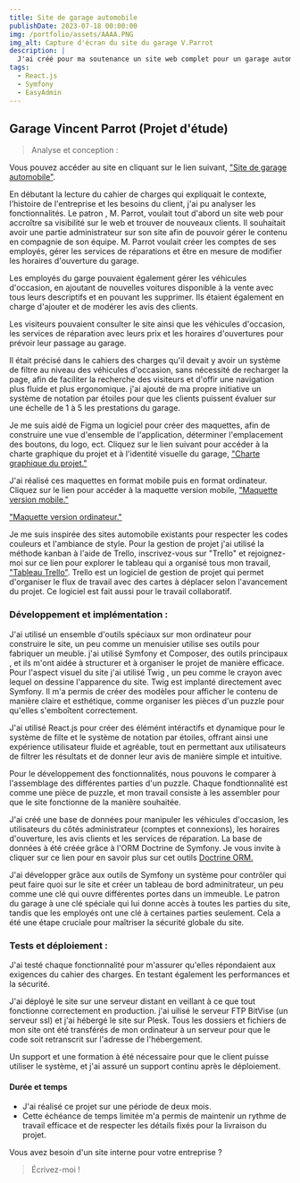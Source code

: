 ```yaml
---
title: Site de garage automobile
publishDate: 2023-07-18 00:00:00
img: /portfolio/assets/AAAA.PNG
img_alt: Capture d'écran du site du garage V.Parrot
description: |
  J'ai créé pour ma soutenance un site web complet pour un garage automobile, offrant à la fois une vitrine en ligne pour les services de réparations, ainsi qu'un espace administrable pour la gestion interne de l'entreprise.
tags:
  - React.js
  - Symfony
  - EasyAdmin
---
```


## Garage Vincent Parrot (Projet d'étude)

> Analyse et conception :

Vous pouvez accéder au site en cliquant sur le lien suivant, <a href="https://www.garage-parrot.horizonduweb.fr">"Site de garage automobile"</a>.

En débutant la lecture du cahier de charges qui expliquait le contexte, l'histoire de l'entreprise et les besoins du client, j'ai pu analyser les fonctionnalités. Le patron , M. Parrot, voulait tout d'abord un site web pour accroître sa visibilité sur le web et trouver de nouveaux clients. Il souhaitait avoir une partie administrateur sur son site afin de pouvoir gérer le contenu en compagnie de son équipe. M. Parrot voulait créer les comptes de ses employés, gérer les services de réparations et être en mesure de modifier les horaires d'ouverture du garage.

Les employés du garge pouvaient également gérer les véhicules d'occasion, en ajoutant de nouvelles voitures disponible à la vente avec tous leurs descriptifs et en pouvant les supprimer. Ils étaient également en charge d'ajouter et de modérer les avis des clients.

Les visiteurs pouvaient consulter le site ainsi que les véhicules d'occasion, les services de réparation avec leurs prix et les horaires d'ouvertures pour prévoir leur passage au garage.

Il était précisé dans le cahiers des charges qu'il devait y avoir un système de filtre au niveau des véhicules d'occasion, sans nécessité de recharger la page, afin de faciliter la recherche des visiteurs et d'offir une navigation plus fluide et plus ergonomique. j'ai ajouté de ma propre initiative un système de notation par étoiles pour que les clients puissent évaluer sur une échelle de 1 à 5 les prestations du garage.

Je me suis aidé de Figma un logiciel pour créer des maquettes, afin de construire une vue d'ensemble de l'application, déterminer l'emplacement des boutons, du logo, ect. Cliquez sur le lien suivant pour accéder à la charte graphique du projet et à l'identité visuelle du garage, <a href="https://www.figma.com/file/EqJ4J6EtzmCnGsEqciJ61K/Wireframe--Garage-V.-Parrot?type=design&node-id=6%3A3&mode=dev&t=ussYztuMDy3ReRfl-1">"Charte graphique du projet."</a>

J'ai réalisé ces maquettes en format mobile puis en format ordinateur. Cliquez sur le lien pour accéder à la maquette version mobile, <a href="https://www.figma.com/file/EqJ4J6EtzmCnGsEqciJ61K/Wireframe--Garage-V.-Parrot?type=design&node-id=0%3A1&mode=dev&t=ussYztuMDy3ReRfl-1">"Maquette version mobile."</a>

<a href="https://www.figma.com/file/EqJ4J6EtzmCnGsEqciJ61K/Wireframe--Garage-V.-Parrot?type=design&node-id=6%3A2&mode=dev&t=ussYztuMDy3ReRfl-1">"Maquette version ordinateur."</a>

Je me suis inspirée des sites automobile existants pour respecter les codes couleurs et l'ambiance de style. Pour la gestion de projet j'ai utilisé la méthode kanban à l'aide de Trello, inscrivez-vous sur "Trello" et rejoignez-moi sur ce lien pour explorer le tableau qui a organisé tous mon travail, <a href="https://trello.com/invite/b/iDKJ1cAk/ATTI690d173f7015fd377efbe5b57e2d050282464D01/creation-de-site-garage-v-parrot">"Tableau Trello"</a>. Trello est un logiciel de gestion de projet qui permet d'organiser le flux de travail avec des cartes à déplacer selon l'avancement du projet. Ce logiciel est fait aussi pour le travail collaboratif.

### Développement et implémentation :

J'ai utilisé un ensemble d'outils spéciaux sur mon ordinateur pour construire le site, un peu comme un menuisier utilise ses outils pour fabriquer un meuble. j'ai utilisé Symfony et Composer, des outils principaux , et ils m'ont aidée à structurer et à organiser le projet de manière efficace. Pour l'aspect visuel du site j'ai utilisé Twig , un peu comme le crayon avec lequel on dessine l'apparence du site. Twig est implanté directement avec Symfony. Il m'a permis de créer des modèles pour afficher le contenu de manière claire et esthétique, comme organiser les pièces d'un puzzle pour qu'elles s'emboîtent correctement.

J'ai utilisé React.js pour créer des élémént intéractifs et dynamique pour le système de filte et le système de notation par étoiles, offrant ainsi une expérience utilisateur fluide et agréable, tout en permettant aux utilisateurs de filtrer les résultats et de donner leur avis de manière simple et intuitive.

Pour le développement des fonctionnalités, nous pouvons le comparer à l'assemblage des différentes parties d'un puzzle. Chaque fondtionnalité est comme une pièce de puzzle, et mon travail consiste à les assembler pour que le site fonctionne de la manière souhaitée.

J'ai créé une base de données pour manipuler les véhicules d'occasion, les utilisateurs du côtés administrateur (comptes et connexions), les horaires d'ouverture, les avis clients et les services de réparation. La base de données à été créée grâce à l'ORM Doctrine de Symfony. Je vous invite à cliquer sur ce lien pour en savoir plus sur cet outils <a href="https://www.symfony.com/doc/current/doctrine.html">Doctrine ORM.</a>

J'ai développer grâce aux outils de Symfony un système pour contrôler qui peut faire quoi sur le site et créer un tableau de bord adminitrateur, un peu comme une clé qui ouvre différentes portes dans un immeuble. Le patron du garage à une clé spéciale qui lui donne accès à toutes les parties du site, tandis que les employés ont une clé à certaines parties seulement. Cela a été une étape cruciale pour maîtriser la sécurité globale du site.

### Tests et déploiement :

J'ai testé chaque fonctionnalité pour m'assurer qu'elles répondaient aux exigences du cahier des charges. En testant également les performances et la sécurité.

J'ai déployé le site sur une serveur distant en veillant à ce que tout fonctionne correctement en production. j'ai uilisé le serveur FTP BitVise (un serveur ssl) et j'ai hébergé le site sur Plesk. Tous les dossiers et fichiers de mon site ont été transférés de mon ordinateur à un serveur pour que le code soit retranscrit sur l'adresse de l'hébergement.

Un support et une formation à été nécessaire pour que le client puisse utiliser le système, et j'ai assuré un support continu après le déploiement.

#### Durée et temps

- J'ai réalisé ce projet sur une période de deux mois.
- Cette échéance de temps limitée m'a permis de maintenir un rythme de travail efficace et de respecter les détails fixés pour la livraison du projet.

Vous avez besoin d'un site interne pour votre entreprise ?

> Écrivez-moi !
